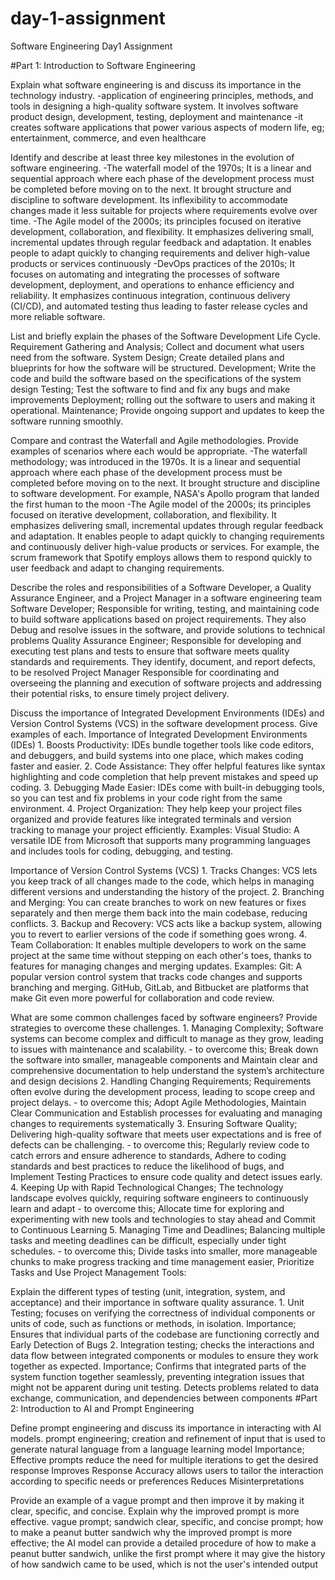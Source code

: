 # day-1-assignment
Software Engineering Day1 Assignment

#Part 1: Introduction to Software Engineering

Explain what software engineering is and discuss its importance in the technology industry.
-application of engineering principles, methods, and tools in designing a high-quality software system. It involves software product design, development, testing, deployment and maintenance
-it creates software applications that power various aspects of modern life, eg; entertainment, commerce, and even healthcare

Identify and describe at least three key milestones in the evolution of software engineering.
-The waterfall model of the 1970s; It is a linear and sequential approach where each phase of the development process must be completed before moving on to the next. It brought structure and discipline to software development.  Its inflexibility to accommodate changes made it less suitable for projects where requirements evolve over time.
-The Agile model of the 2000s; its principles focused on iterative development, collaboration, and flexibility. It emphasizes delivering small, incremental updates through regular feedback and adaptation. It enables people to adapt quickly to changing requirements and deliver high-value products or services continuously
-DevOps practices of the 2010s; It focuses on automating and integrating the processes of software development, deployment, and operations to enhance efficiency and reliability. It emphasizes continuous integration, continuous delivery (CI/CD), and automated testing thus leading to faster release cycles and more reliable software.

List and briefly explain the phases of the Software Development Life Cycle.
  Requirement Gathering and Analysis; Collect and document what users need from the software.
  System Design; Create detailed plans and blueprints for how the software will be structured.
  Development; Write the code and build the software based on the specifications of the system design
  Testing; Test the software to find and fix any bugs and make improvements
  Deployment; rolling out the software to users and making it operational.
  Maintenance; Provide ongoing support and updates to keep the software running smoothly.

Compare and contrast the Waterfall and Agile methodologies. Provide examples of scenarios where each would be appropriate.
      -The waterfall methodology; was introduced in the 1970s. It is a linear and sequential approach where each phase of the development process must be completed before moving on to the next. It brought structure and discipline to software development. For example, NASA's Apollo program  that landed the first human to the moon
      -The Agile model of the 2000s; its principles focused on iterative development, collaboration, and flexibility. It emphasizes delivering small, incremental updates through regular feedback and adaptation. It enables people to adapt quickly to changing requirements and continuously deliver high-value products or services. For example, the scrum framework that Spotify employs allows them to respond quickly to user feedback and adapt to changing requirements.

Describe the roles and responsibilities of a Software Developer, a Quality Assurance Engineer, and a Project Manager in a software engineering team
        Software Developer; Responsible for writing, testing, and maintaining code to build software applications based on project requirements. They also Debug and resolve issues in the software, and provide solutions to technical problems
        Quality Assurance Engineer; Responsible for developing and executing test plans and tests to ensure that software meets quality standards and requirements. They identify, document, and report defects, to be resolved
        Project Manager Responsible for coordinating and overseeing the planning and execution of software projects and addressing their potential risks, to ensure timely project delivery.

Discuss the importance of Integrated Development Environments (IDEs) and Version Control Systems (VCS) in the software development process. Give examples of each.
          Importance of Integrated Development Environments (IDEs)
          1. Boosts Productivity: IDEs bundle together tools like code editors, and debuggers, and build systems into one place, which makes coding faster and easier.
          2. Code Assistance: They offer helpful features like syntax highlighting and code completion that help prevent mistakes and speed up coding.
          3. Debugging Made Easier: IDEs come with built-in debugging tools, so you can test and fix problems in your code right from the same environment.
          4. Project Organization: They help keep your project files organized and provide features like integrated terminals and version tracking to manage your project efficiently.
          Examples:
          Visual Studio: A versatile IDE from Microsoft that supports many programming languages and includes tools for coding, debugging, and testing.

Importance of Version Control Systems (VCS)
          1. Tracks Changes: VCS lets you keep track of all changes made to the code, which helps in managing different versions and understanding the history of the project.
          2. Branching and Merging: You can create branches to work on new features or fixes separately and then merge them back into the main codebase, reducing conflicts.
          3. Backup and Recovery: VCS acts like a backup system, allowing you to revert to earlier versions of the code if something goes wrong.
          4. Team Collaboration: It enables multiple developers to work on the same project at the same time without stepping on each other's toes, thanks to features for managing changes and merging updates.
          Examples:
          Git: A popular  version control system that tracks code changes and supports branching and merging. GitHub, GitLab, and Bitbucket are platforms that make Git even more powerful for collaboration and code review.

What are some common challenges faced by software engineers? Provide strategies to overcome these challenges.
          1. Managing Complexity; Software systems can become complex and difficult to manage as they grow, leading to issues with maintenance and scalability.
          - to overcome this; Break down the software into smaller, manageable components  and Maintain clear and comprehensive documentation to help understand the system’s architecture and design decisions 
          2. Handling Changing Requirements; Requirements often evolve during the development process, leading to scope creep and project delays.
          - to overcome this; Adopt Agile Methodologies, Maintain Clear Communication and Establish processes for evaluating and managing changes to requirements systematically
          3. Ensuring Software Quality; Delivering high-quality software that meets user expectations and is free of defects can be challenging.
          - to overcome this; Regularly review code to catch errors and ensure adherence to standards, Adhere to coding standards and best practices to reduce the likelihood of bugs, and Implement Testing Practices to ensure code quality and detect issues early.
          4.  Keeping Up with Rapid Technological Changes; The technology landscape evolves quickly, requiring software engineers to continuously learn and adapt
          - to overcome this; Allocate time for exploring and experimenting with new tools and technologies to stay ahead and Commit to Continuous Learning
          5. Managing Time and Deadlines; Balancing multiple tasks and meeting deadlines can be difficult, especially under tight schedules.
          - to overcome this; Divide tasks into smaller, more manageable chunks to make progress tracking and time management easier, Prioritize Tasks and Use Project Management Tools:
  
Explain the different types of testing (unit, integration, system, and acceptance) and their importance in software quality assurance.
          1. Unit Testing; focuses on verifying the correctness of individual components or units of code, such as functions or methods, in isolation.
          Importance; Ensures that individual parts of the codebase are functioning correctly and Early Detection of Bugs
          2.  Integration testing; checks the interactions and data flow between integrated components or modules to ensure they work together as expected.
          Importance;  Confirms that integrated parts of the system function together seamlessly, preventing integration issues that might not be apparent during unit testing.
                       Detects problems related to data exchange, communication, and dependencies between components 
#Part 2: Introduction to AI and Prompt Engineering


Define prompt engineering and discuss its importance in interacting with AI models.
        prompt engineering; creation and refinement of input that is used to generate natural language from a language learning model
        Importance; Effective prompts reduce the need for multiple iterations to get the desired response
                    Improves Response Accuracy
                    allows users to tailor the interaction according to specific needs or preferences
                    Reduces Misinterpretations

Provide an example of a vague prompt and then improve it by making it clear, specific, and concise. Explain why the improved prompt is more effective.
            vague prompt; sandwich
            clear, specific, and concise prompt; how to make a peanut butter sandwich
            why the improved prompt is more effective; the AI model can provide a detailed procedure of how to make a peanut butter sandwich, unlike the first prompt where it may give the history of how sandwich came to be used, which is not the user's intended output
